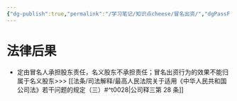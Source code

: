 ```yaml
---
{"dg-publish":true,"permalink":"/学习笔记/知识点cheese/冒名出资/","dgPassFrontmatter":true}
---
```


# 法律后果
- 定由冒名人承担股东责任，名义股东不承担责任；冒名出资行为的效果不能归属于名义股东>>> [[法条/司法解释/最高人民法院关于适用《中华人民共和国公司法》若干问题的规定（三）#^t0028\|公司释三第 28 条]]